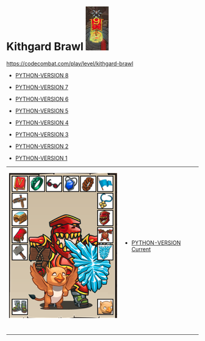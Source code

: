 # Kithgard Brawl ![Hero Strike](strike.png?raw=true "Hero Picture")

https://codecombat.com/play/level/kithgard-brawl
<table>
<tr>
<td>

![Hero Picture](hero.png?raw=true "Hero Picture")

</td>
<td>
<ul>
<li>

[PYTHON-VERSION Current](KithgardBrawl-Current.py)

</li>
</ul>
</td>
</tr>
<tr>
<td>&nbsp;
</td>
<ul>
<li>

[PYTHON-VERSION 8](KithgardBrawl9.py)

</li>
<li>

[PYTHON-VERSION 7](KithgardBrawl8.py)

</li>
<li>

[PYTHON-VERSION 6](KithgardBrawl6.py)

</li>
<li>

[PYTHON-VERSION 5](KithgardBrawl5.py)

</li>
<li>

[PYTHON-VERSION 4](KithgardBrawl4.py)

</li>
<li>

[PYTHON-VERSION 3](KithgardBrawl3.py)

</li>
<li>

[PYTHON-VERSION 2](KithgardBrawl2.py)

</li>
<li>

[PYTHON-VERSION 1](KithgardBrawl1.py)

</li>
</ul>
</td>
</tr>
<table>